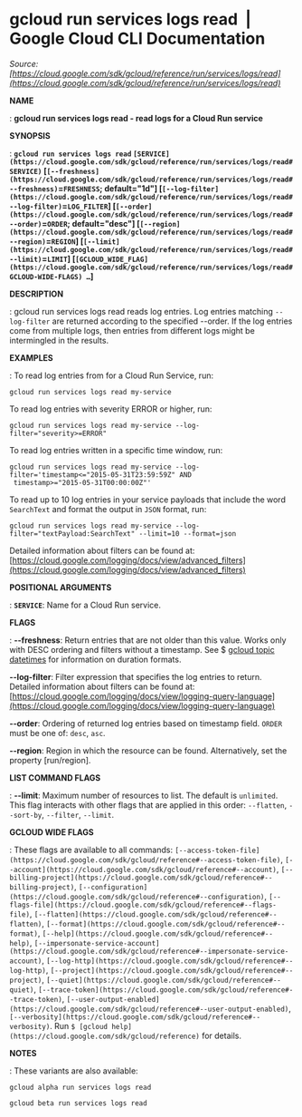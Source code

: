 # gcloud run services logs read  |  Google Cloud CLI Documentation

*Source: [https://cloud.google.com/sdk/gcloud/reference/run/services/logs/read](https://cloud.google.com/sdk/gcloud/reference/run/services/logs/read)*

**NAME**

: **gcloud run services logs read - read logs for a Cloud Run service**

**SYNOPSIS**

: **`gcloud run services logs read` `[SERVICE](https://cloud.google.com/sdk/gcloud/reference/run/services/logs/read#SERVICE)` [`[--freshness](https://cloud.google.com/sdk/gcloud/reference/run/services/logs/read#--freshness)`=`FRESHNESS`; default="1d"] [`[--log-filter](https://cloud.google.com/sdk/gcloud/reference/run/services/logs/read#--log-filter)`=`LOG_FILTER`] [`[--order](https://cloud.google.com/sdk/gcloud/reference/run/services/logs/read#--order)`=`ORDER`; default="desc"] [`[--region](https://cloud.google.com/sdk/gcloud/reference/run/services/logs/read#--region)`=`REGION`] [`[--limit](https://cloud.google.com/sdk/gcloud/reference/run/services/logs/read#--limit)`=`LIMIT`] [`[GCLOUD_WIDE_FLAG](https://cloud.google.com/sdk/gcloud/reference/run/services/logs/read#GCLOUD-WIDE-FLAGS) …`]**

**DESCRIPTION**

: gcloud run services logs read reads log entries. Log entries matching
`--log-filter` are returned according to the specified --order. If
the log entries come from multiple logs, then entries from different logs might
be intermingled in the results.

**EXAMPLES**

: To read log entries from for a Cloud Run Service, run:

```
gcloud run services logs read my-service
```

To read log entries with severity ERROR or higher, run:

```
gcloud run services logs read my-service --log-filter="severity>=ERROR"
```

To read log entries written in a specific time window, run:

```
gcloud run services logs read my-service --log-filter='timestamp<="2015-05-31T23:59:59Z" AND
 timestamp>="2015-05-31T00:00:00Z"'
```

To read up to 10 log entries in your service payloads that include the word
`SearchText` and format the output in `JSON` format, run:

```
gcloud run services logs read my-service --log-filter="textPayload:SearchText" --limit=10 --format=json
```

Detailed information about filters can be found at: [https://cloud.google.com/logging/docs/view/advanced_filters](https://cloud.google.com/logging/docs/view/advanced_filters)

**POSITIONAL ARGUMENTS**

: **`SERVICE`**:
Name for a Cloud Run service.

**FLAGS**

: **--freshness**:
Return entries that are not older than this value. Works only with DESC ordering
and filters without a timestamp. See $ [gcloud topic datetimes](https://cloud.google.com/sdk/gcloud/reference/topic/datetimes) for
information on duration formats.

**--log-filter**:
Filter expression that specifies the log entries to return. Detailed information
about filters can be found at: [https://cloud.google.com/logging/docs/view/logging-query-language](https://cloud.google.com/logging/docs/view/logging-query-language)

**--order**:
Ordering of returned log entries based on timestamp field.
`ORDER` must be one of: `desc`,
`asc`.

**--region**:
Region in which the resource can be found. Alternatively, set the property
[run/region].

**LIST COMMAND FLAGS**

: **--limit**:
Maximum number of resources to list. The default is `unlimited`. This
flag interacts with other flags that are applied in this order:
`--flatten`, `--sort-by`, `--filter`,
`--limit`.

**GCLOUD WIDE FLAGS**

: These flags are available to all commands: `[--access-token-file](https://cloud.google.com/sdk/gcloud/reference#--access-token-file)`,
`[--account](https://cloud.google.com/sdk/gcloud/reference#--account)`, `[--billing-project](https://cloud.google.com/sdk/gcloud/reference#--billing-project)`,
`[--configuration](https://cloud.google.com/sdk/gcloud/reference#--configuration)`,
`[--flags-file](https://cloud.google.com/sdk/gcloud/reference#--flags-file)`,
`[--flatten](https://cloud.google.com/sdk/gcloud/reference#--flatten)`, `[--format](https://cloud.google.com/sdk/gcloud/reference#--format)`, `[--help](https://cloud.google.com/sdk/gcloud/reference#--help)`, `[--impersonate-service-account](https://cloud.google.com/sdk/gcloud/reference#--impersonate-service-account)`,
`[--log-http](https://cloud.google.com/sdk/gcloud/reference#--log-http)`,
`[--project](https://cloud.google.com/sdk/gcloud/reference#--project)`, `[--quiet](https://cloud.google.com/sdk/gcloud/reference#--quiet)`, `[--trace-token](https://cloud.google.com/sdk/gcloud/reference#--trace-token)`, `[--user-output-enabled](https://cloud.google.com/sdk/gcloud/reference#--user-output-enabled)`,
`[--verbosity](https://cloud.google.com/sdk/gcloud/reference#--verbosity)`.
Run `$ [gcloud help](https://cloud.google.com/sdk/gcloud/reference)` for details.

**NOTES**

: These variants are also available:

```
gcloud alpha run services logs read
```

```
gcloud beta run services logs read
```